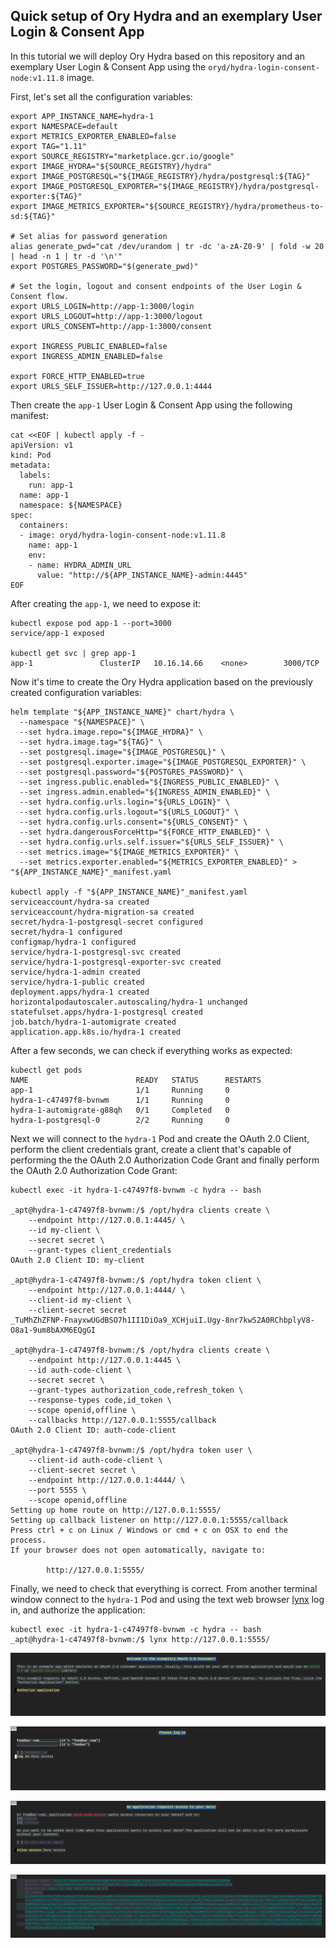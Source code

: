 ## Quick setup of Ory Hydra and an exemplary User Login & Consent App

In this tutorial we will deploy Ory Hydra based on this repository and an exemplary User Login & Consent App using the `oryd/hydra-login-consent-node:v1.11.8` image.

First, let's set all the configuration variables:

```shell
export APP_INSTANCE_NAME=hydra-1
export NAMESPACE=default
export METRICS_EXPORTER_ENABLED=false
export TAG="1.11"
export SOURCE_REGISTRY="marketplace.gcr.io/google"
export IMAGE_HYDRA="${SOURCE_REGISTRY}/hydra"
export IMAGE_POSTGRESQL="${IMAGE_REGISTRY}/hydra/postgresql:${TAG}"
export IMAGE_POSTGRESQL_EXPORTER="${IMAGE_REGISTRY}/hydra/postgresql-exporter:${TAG}"
export IMAGE_METRICS_EXPORTER="${SOURCE_REGISTRY}/hydra/prometheus-to-sd:${TAG}"

# Set alias for password generation
alias generate_pwd="cat /dev/urandom | tr -dc 'a-zA-Z0-9' | fold -w 20 | head -n 1 | tr -d '\n'"
export POSTGRES_PASSWORD="$(generate_pwd)"

# Set the login, logout and consent endpoints of the User Login & Consent flow.
export URLS_LOGIN=http://app-1:3000/login
export URLS_LOGOUT=http://app-1:3000/logout
export URLS_CONSENT=http://app-1:3000/consent

export INGRESS_PUBLIC_ENABLED=false
export INGRESS_ADMIN_ENABLED=false

export FORCE_HTTP_ENABLED=true
export URLS_SELF_ISSUER=http://127.0.0.1:4444
```

Then create the `app-1` User Login & Consent App using the following manifest:

```shell
cat <<EOF | kubectl apply -f -
apiVersion: v1
kind: Pod
metadata:
  labels:
    run: app-1
  name: app-1
  namespace: ${NAMESPACE}
spec:
  containers:
  - image: oryd/hydra-login-consent-node:v1.11.8
    name: app-1
    env:
    - name: HYDRA_ADMIN_URL
      value: "http://${APP_INSTANCE_NAME}-admin:4445"
EOF
```

After creating the `app-1`, we need to expose it:

```
kubectl expose pod app-1 --port=3000
service/app-1 exposed

kubectl get svc | grep app-1
app-1               ClusterIP   10.16.14.66    <none>        3000/TCP
```

Now it's time to create the Ory Hydra application based on the previously created configuration variables:

```shell
helm template "${APP_INSTANCE_NAME}" chart/hydra \
  --namespace "${NAMESPACE}" \
  --set hydra.image.repo="${IMAGE_HYDRA}" \
  --set hydra.image.tag="${TAG}" \
  --set postgresql.image="${IMAGE_POSTGRESQL}" \
  --set postgresql.exporter.image="${IMAGE_POSTGRESQL_EXPORTER}" \
  --set postgresql.password="${POSTGRES_PASSWORD}" \
  --set ingress.public.enabled="${INGRESS_PUBLIC_ENABLED}" \
  --set ingress.admin.enabled="${INGRESS_ADMIN_ENABLED}" \
  --set hydra.config.urls.login="${URLS_LOGIN}" \
  --set hydra.config.urls.logout="${URLS_LOGOUT}" \
  --set hydra.config.urls.consent="${URLS_CONSENT}" \
  --set hydra.dangerousForceHttp="${FORCE_HTTP_ENABLED}" \
  --set hydra.config.urls.self.issuer="${URLS_SELF_ISSUER}" \
  --set metrics.image="${IMAGE_METRICS_EXPORTER}" \
  --set metrics.exporter.enabled="${METRICS_EXPORTER_ENABLED}" > "${APP_INSTANCE_NAME}"_manifest.yaml

kubectl apply -f "${APP_INSTANCE_NAME}"_manifest.yaml
serviceaccount/hydra-sa created
serviceaccount/hydra-migration-sa created
secret/hydra-1-postgresql-secret configured
secret/hydra-1 configured
configmap/hydra-1 configured
service/hydra-1-postgresql-svc created
service/hydra-1-postgresql-exporter-svc created
service/hydra-1-admin created
service/hydra-1-public created
deployment.apps/hydra-1 created
horizontalpodautoscaler.autoscaling/hydra-1 unchanged
statefulset.apps/hydra-1-postgresql created
job.batch/hydra-1-automigrate created
application.app.k8s.io/hydra-1 created
```

After a few seconds, we can check if everything works as expected:

```shell
kubectl get pods
NAME                        READY   STATUS      RESTARTS   
app-1                       1/1     Running     0         
hydra-1-c47497f8-bvnwm      1/1     Running     0         
hydra-1-automigrate-g88qh   0/1     Completed   0        
hydra-1-postgresql-0        2/2     Running     0        
```

Next we will connect to the `hydra-1` Pod and create the OAuth 2.0 Client, perform the client credentials grant, create a client that's capable of performing the the OAuth 2.0 Authorization Code Grant and finally perform the OAuth 2.0 Authorization Code Grant:

```shell
kubectl exec -it hydra-1-c47497f8-bvnwm -c hydra -- bash

_apt@hydra-1-c47497f8-bvnwm:/$ /opt/hydra clients create \
    --endpoint http://127.0.0.1:4445/ \
    --id my-client \
    --secret secret \
    --grant-types client_credentials
OAuth 2.0 Client ID: my-client

_apt@hydra-1-c47497f8-bvnwm:/$ /opt/hydra token client \
    --endpoint http://127.0.0.1:4444/ \
    --client-id my-client \
    --client-secret secret
_TuMhZhZFNP-FnayxwUGdBSO7h1II1DiOa9_XCHjuiI.Ugy-8nr7kwS2A0RChbplyV8-O8a1-9um8bAXM6EQgGI

_apt@hydra-1-c47497f8-bvnwm:/$ /opt/hydra clients create \
    --endpoint http://127.0.0.1:4445 \
    --id auth-code-client \
    --secret secret \
    --grant-types authorization_code,refresh_token \
    --response-types code,id_token \
    --scope openid,offline \
    --callbacks http://127.0.0.1:5555/callback
OAuth 2.0 Client ID: auth-code-client

_apt@hydra-1-c47497f8-bvnwm:/$ /opt/hydra token user \
    --client-id auth-code-client \
    --client-secret secret \
    --endpoint http://127.0.0.1:4444/ \
    --port 5555 \
    --scope openid,offline
Setting up home route on http://127.0.0.1:5555/
Setting up callback listener on http://127.0.0.1:5555/callback
Press ctrl + c on Linux / Windows or cmd + c on OSX to end the process.
If your browser does not open automatically, navigate to:

        http://127.0.0.1:5555/
```


Finally, we need to check that everything is correct. From another terminal window connect to the `hydra-1` Pod and using the text web browser [lynx](https://lynx.invisible-island.net/) log in, and authorize the application:

```shell
kubectl exec -it hydra-1-c47497f8-bvnwm -c hydra -- bash
_apt@hydra-1-c47497f8-bvnwm:/$ lynx http://127.0.0.1:5555/
```
![authorize_application](resources/authorize_application.png)

![log_in](resources/log_in.png)

![allow_access](resources/allow_access.png)

![access_token](resources/access_token.png)
